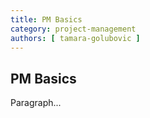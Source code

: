 ```yaml
---
title: PM Basics
category: project-management
authors: [ tamara-golubovic ]
---
```


## PM Basics

Paragraph...
